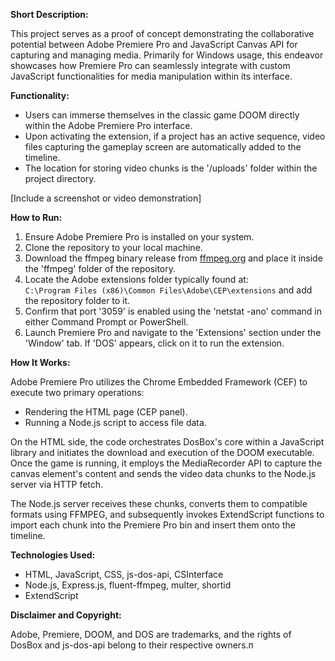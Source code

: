 
**Short Description:**

This project serves as a proof of concept demonstrating the collaborative potential between Adobe Premiere Pro and JavaScript Canvas API for capturing and managing media. Primarily for Windows usage, this endeavor showcases how Premiere Pro can seamlessly integrate with custom JavaScript functionalities for media manipulation within its interface.

**Functionality:**

-   Users can immerse themselves in the classic game DOOM directly within the Adobe Premiere Pro interface.
-   Upon activating the extension, if a project has an active sequence, video files capturing the gameplay screen are automatically added to the timeline.
-   The location for storing video chunks is the '/uploads' folder within the project directory.

[Include a screenshot or video demonstration]

**How to Run:**

1.  Ensure Adobe Premiere Pro is installed on your system.
2.  Clone the repository to your local machine.
3.  Download the ffmpeg binary release from [ffmpeg.org](https://ffmpeg.org/download.html) and place it inside the 'ffmpeg' folder of the repository.
4.  Locate the Adobe extensions folder typically found at:    
    `C:\Program Files (x86)\Common Files\Adobe\CEP\extensions` 
    and add the repository folder to it.
5.  Confirm that port '3059' is enabled using the 'netstat -ano' command in either Command Prompt or PowerShell.
6.  Launch Premiere Pro and navigate to the 'Extensions' section under the 'Window' tab. If 'DOS' appears, click on it to run the extension.

**How It Works:**

Adobe Premiere Pro utilizes the Chrome Embedded Framework (CEF) to execute two primary operations:

-   Rendering the HTML page (CEP panel).
-   Running a Node.js script to access file data.

On the HTML side, the code orchestrates DosBox's core within a JavaScript library and initiates the download and execution of the DOOM executable. Once the game is running, it employs the MediaRecorder API to capture the canvas element's content and sends the video data chunks to the Node.js server via HTTP fetch.

The Node.js server receives these chunks, converts them to compatible formats using FFMPEG, and subsequently invokes ExtendScript functions to import each chunk into the Premiere Pro bin and insert them onto the timeline.

**Technologies Used:**

-   HTML, JavaScript, CSS, js-dos-api, CSInterface
-   Node.js, Express.js, fluent-ffmpeg, multer, shortid
-   ExtendScript

**Disclaimer and Copyright:**

Adobe, Premiere, DOOM, and DOS are trademarks, and the rights of DosBox and js-dos-api belong to their respective owners.п
